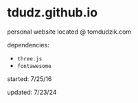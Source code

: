 # tdudz.github.io
personal website located @ tomdudzik.com

dependencies:
* `three.js`
* `fontawesome`

started: 7/25/16

updated: 7/23/24
